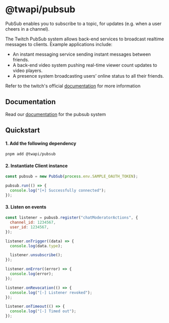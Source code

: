 # @twapi/pubsub

PubSub enables you to subscribe to a topic, for updates (e.g. when a user cheers in a channel).

The Twitch PubSub system allows back-end services to broadcast realtime messages to clients. Example applications include:

- An instant messaging service sending instant messages between friends.
- A back-end video system pushing real-time viewer count updates to video players.
- A presence system broadcasting users’ online status to all their friends.

Refer to the twitch's official [documentation](https://dev.twitch.tv/docs/pubsub/) for more information

## Documentation

Read our [documentation](https://twapi-docs.vercel.app/pubsub/quickstart) for the pubsub system

## Quickstart

#### 1. Add the following dependency

```bash
pnpm add @twapi/pubsub
```

#### 2. Instantiate Client instance

```javascript
const pubsub = new PubSub(process.env.SAMPLE_OAUTH_TOKEN);

pubsub.run(() => {
  console.log("[+] Successfully connected");
});
```

#### 3. Listen on events

```javascript
const listener = pubusb.register("chatModeratorActions", {
  channel_id: 1234567,
  user_id: 1234567,
});

listener.onTrigger((data) => {
  console.log(data.type);

  listener.unsubscribe();
});

listener.onError((error) => {
  console.log(error);
});

listener.onRevocation(() => {
  console.log("[-] Listener revoked");
});

listener.onTimeout(() => {
  console.log("[-] Timed out");
});
```
